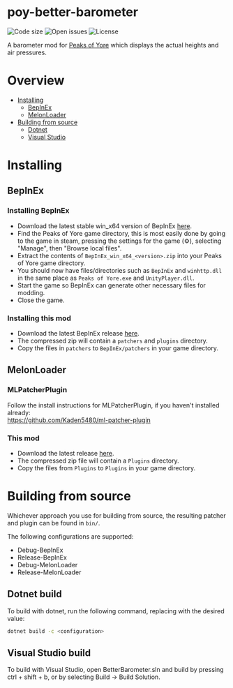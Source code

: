# poy-better-barometer
![Code size](https://img.shields.io/github/languages/code-size/Kaden5480/poy-better-barometer?color=5c85d6)
![Open issues](https://img.shields.io/github/issues/Kaden5480/poy-better-barometer?color=d65c5c)
![License](https://img.shields.io/github/license/Kaden5480/poy-better-barometer?color=a35cd6)

A barometer mod for
[Peaks of Yore](https://store.steampowered.com/app/2236070/)
which displays the actual heights and air pressures.

# Overview
- [Installing](#installing)
    - [BepInEx](#bepinex)
    - [MelonLoader](#melonloader)
- [Building from source](#building-from-source)
    - [Dotnet](#dotnet-build)
    - [Visual Studio](#visual-studio-build)

# Installing
## BepInEx
### Installing BepInEx
- Download the latest stable win_x64 version of BepInEx
[here](https://github.com/BepInEx/BepInEx/releases).
- Find the Peaks of Yore game directory, this is most easily done by going to the game in steam,
  pressing the settings for the game (⚙️), selecting "Manage", then "Browse local files".
- Extract the contents of `BepInEx_win_x64_<version>.zip` into your Peaks of Yore game directory.
- You should now have files/directories such as `BepInEx` and `winhttp.dll`
  in the same place as `Peaks of Yore.exe` and `UnityPlayer.dll`.
- Start the game so BepInEx can generate other necessary files for modding.
- Close the game.

### Installing this mod
- Download the latest BepInEx release
[here](https://github.com/Kaden5480/poy-better-barometer/releases).
- The compressed zip will contain a `patchers` and `plugins` directory.
- Copy the files in `patchers` to `BepInEx/patchers` in your game directory.

## MelonLoader
### MLPatcherPlugin
Follow the install instructions for MLPatcherPlugin, if you haven't installed already:<br>
https://github.com/Kaden5480/ml-patcher-plugin

### This mod
- Download the latest release
[here](https://github.com/Kaden5480/poy-better-barometer/releases).
- The compressed zip file will contain a `Plugins` directory.
- Copy the files from `Plugins` to `Plugins` in your game directory.

# Building from source
Whichever approach you use for building from source, the resulting
patcher and plugin can be found in `bin/`.

The following configurations are supported:
- Debug-BepInEx
- Release-BepInEx
- Debug-MelonLoader
- Release-MelonLoader

## Dotnet build
To build with dotnet, run the following command, replacing
<configuration> with the desired value:
```sh
dotnet build -c <configuration>
```

## Visual Studio build
To build with Visual Studio, open BetterBarometer.sln and build by pressing ctrl + shift + b,
or by selecting Build -> Build Solution.

